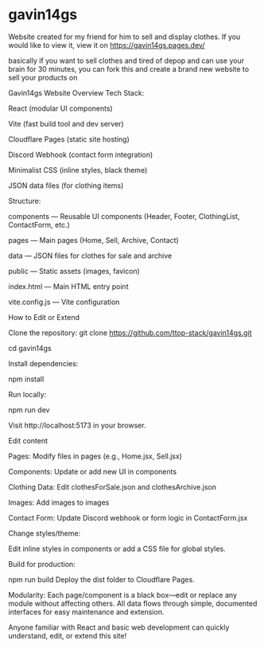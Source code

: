 # gavin14gs

Website created for my friend for him to sell and display clothes. If you would like to view it, view it on https://gavin14gs.pages.dev/

basically if you want to sell clothes and tired of depop and can use your brain for 30 minutes, you can fork this and create a brand new website to sell your products on

Gavin14gs Website Overview
Tech Stack:

React (modular UI components)

Vite (fast build tool and dev server)

Cloudflare Pages (static site hosting)

Discord Webhook (contact form integration)

Minimalist CSS (inline styles, black theme)

JSON data files (for clothing items)

Structure:

components — Reusable UI components (Header, Footer, ClothingList, ContactForm, etc.)

pages — Main pages (Home, Sell, Archive, Contact)

data — JSON files for clothes for sale and archive

public — Static assets (images, favicon)

index.html — Main HTML entry point

vite.config.js — Vite configuration

How to Edit or Extend

Clone the repository:
git clone https://github.com/ttop-stack/gavin14gs.git

cd gavin14gs


Install dependencies:

npm install

Run locally:

npm run dev

Visit http://localhost:5173 in your browser.

Edit content

Pages: Modify files in pages (e.g., Home.jsx, Sell.jsx)

Components: Update or add new UI in components

Clothing Data: Edit clothesForSale.json and clothesArchive.json

Images: Add images to images

Contact Form: Update Discord webhook or form logic in ContactForm.jsx

Change styles/theme:

Edit inline styles in components or add a CSS file for global styles.

Build for production:

npm run build
Deploy the dist folder to Cloudflare Pages.

Modularity:
Each page/component is a black box—edit or replace any module without affecting others.
All data flows through simple, documented interfaces for easy maintenance and extension.

Anyone familiar with React and basic web development can quickly understand, edit, or extend this site!
